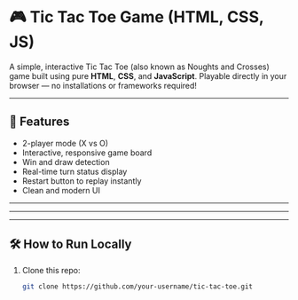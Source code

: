 # 🎮 Tic Tac Toe Game (HTML, CSS, JS)

A simple, interactive Tic Tac Toe (also known as Noughts and Crosses) game built using pure **HTML**, **CSS**, and **JavaScript**. Playable directly in your browser — no installations or frameworks required!

---

## 🚀 Features

- 2-player mode (X vs O)
- Interactive, responsive game board
- Win and draw detection
- Real-time turn status display
- Restart button to replay instantly
- Clean and modern UI

---


---


---

## 🛠️ How to Run Locally

1. Clone this repo:
   ```bash
   git clone https://github.com/your-username/tic-tac-toe.git


